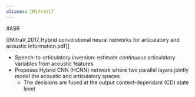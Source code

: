 ```yaml
---
aliases: 🔬MitraV17
---
```

#ASR 

[[MitraV_2017_Hybrid convolutional neural networks for articulatory and acoustic information.pdf]]

- Speech-to-articulatory inversion: estimate _continuous_ articulatory variables from acoustic features
- Proposes Hybrid CNN (HCNN) network where two parallel layers jointly model the acoustic and articulatory spaces
	- The decisions are fused at the output context-dependant (CD) state level